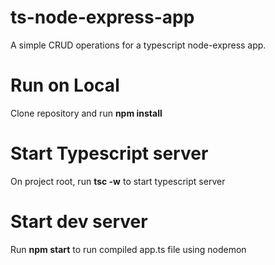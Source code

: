 # ts-node-express-app
A simple CRUD operations for a typescript node-express app.

# Run on Local
Clone repository and run **npm install**

# Start Typescript server
On project root, run **tsc -w** to start typescript server

# Start dev server
Run **npm start** to run compiled app.ts file using nodemon
